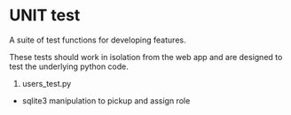 # UNIT test

A suite of test functions for developing features.

These tests should work in isolation from the web app and are designed to test the underlying python code.

1. users_test.py
  * sqlite3 manipulation to pickup and assign role

